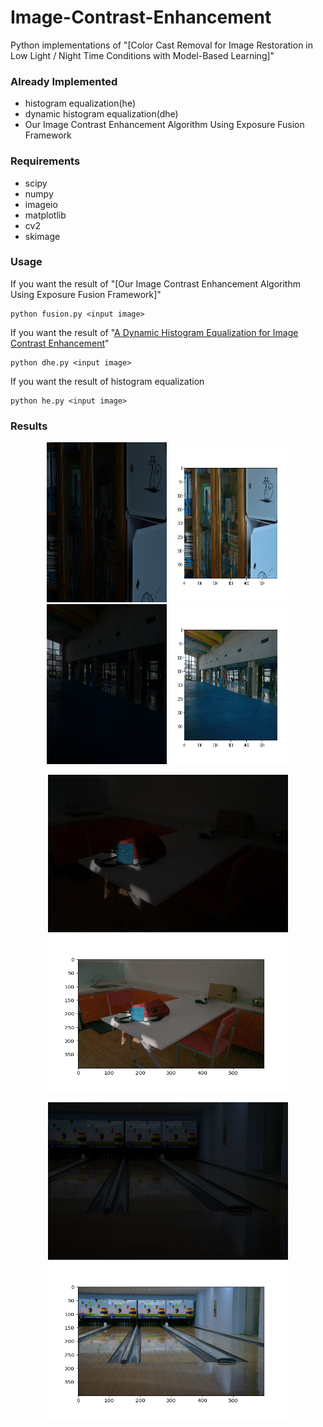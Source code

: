 # Image-Contrast-Enhancement
Python implementations of "[Color Cast Removal for Image Restoration in Low Light / Night Time Conditions with Model-Based Learning]"

### Already Implemented
- histogram equalization(he)
- dynamic histogram equalization(dhe)
- Our Image Contrast Enhancement Algorithm Using Exposure Fusion Framework

### Requirements
- scipy
- numpy
- imageio
- matplotlib
- cv2
- skimage

### Usage
If you want the result of "[Our Image Contrast Enhancement Algorithm Using Exposure Fusion Framework]"
```
python fusion.py <input image> 
```
If you want the result of "[A Dynamic Histogram Equalization for Image Contrast Enhancement](https://ieeexplore.ieee.org/document/4266947/)"
```
python dhe.py <input image>
```
If you want the result of histogram equalization
```
python he.py <input image>
```

### Results
<p align='center'>
  <img src='low/1.png' height='256' width='192'/>
  <img src='result/fusion_low_result/1.png' height='256' width='192'/>
  <img src='low/780.png' height='256' width='192'/>
  <img src='result/fusion_low_result/780.png' height='256' width='192'/>
</p>

<p align='center'>
  <img src='low/708.png' height='252' width='384'/>
  <img src='result/fusion_low_result/708.png' height='252' width='384'/>
</p>

<p align='center'>
  <img src='low/669.png' height='252' width='384'/>
  <img src='result/fusion_low_result/669.png' height='252' width='384'/>
</p>
